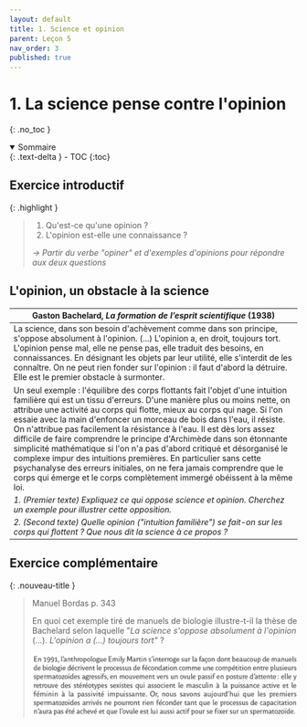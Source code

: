 ```yaml
---
layout: default
title: 1. Science et opinion
parent: Leçon 5
nav_order: 3
published: true
---
```

# 1. La science pense contre l'opinion
{: .no_toc }

<details open markdown="block">
  <summary>
    Sommaire
  </summary>
  {: .text-delta }
- TOC
{:toc}
</details>

## Exercice introductif

{: .highlight }
> 1. Qu'est-ce qu'une opinion ?   
> 2. L'opinion est-elle une connaissance ?  
>  
> *→ Partir du verbe "opiner" et d'exemples d'opinions pour répondre aux deux questions*

## L'opinion, un obstacle à la science

| Gaston Bachelard, *La formation de l’esprit scientifique* (1938) |
| ------------------------------------------------------------ |
| La science, dans son besoin d'achèvement comme dans son principe, s'oppose absolument à l'opinion. (...) L'opinion a, en droit, toujours tort. L'opinion pense mal, elle ne pense pas, elle traduit des besoins, en  connaissances. En désignant les objets par leur utilité, elle s'interdit de les connaître. On ne peut rien fonder sur l'opinion : il faut  d'abord la détruire. Elle est le premier obstacle à surmonter. |
| Un seul  exemple : l'équilibre des corps flottants fait l'objet d'une intuition familière qui est un tissu d'erreurs. D'une manière plus ou moins nette, on attribue une activité au corps qui flotte, mieux au corps qui nage.  Si l'on essaie avec la main d'enfoncer un morceau de bois dans l'eau, il résiste. On n'attribue pas facilement la résistance à l'eau. Il est dès lors assez difficile de faire comprendre le principe d'Archimède dans  son étonnante simplicité mathématique si l'on n'a pas d'abord critiqué  et désorganisé le complexe impur des intuitions premières. En  particulier sans cette psychanalyse des erreurs initiales, on ne fera  jamais comprendre que le corps qui émerge et le corps complètement  immergé obéissent à la même loi. |
| *1. (Premier texte) Expliquez ce qui oppose science et opinion. Cherchez un exemple pour illustrer cette opposition.*|
| *2. (Second texte) Quelle opinion ("intuition familière") se fait-on sur les corps qui flottent ? Que nous dit la science à ce propos ?* |

## Exercice complémentaire


{: .nouveau-title }
> Manuel Bordas p. 343
>
>En quoi cet exemple tiré de manuels de biologie illustre-t-il la thèse de Bachelard selon laquelle "*La science s'oppose absolument à l'opinion* (...). *L'opinion a (...) toujours tort"* ?
>
> ![texte](../../assets/img/spermatozoides.png) 

